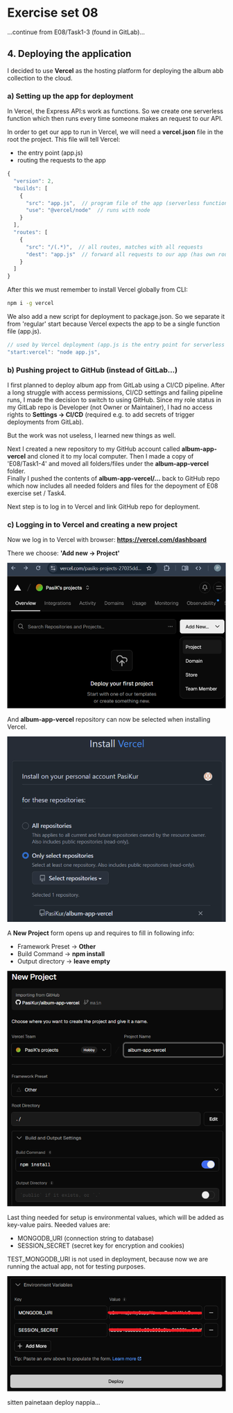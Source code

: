 # Exercise set 08

...continue from E08/Task1-3 (found in GitLab)...

## 4. Deploying the application

I decided to use **Vercel** as the hosting platform for deploying the album abb collection to the cloud.

### a) Setting up the app for deployment

In Vercel, the Express API:s work as functions. So we create one serverless function which then runs every time someone makes an request to our API.

In order to get our app to run in Vercel, we will need a **vercel.json** file in the root the project. This file will tell Vercel:

- the entry point (app.js)
- routing the requests to the app

```js
{
  "version": 2,
  "builds": [
    {
      "src": "app.js",  // program file of the app (serverless function to be run)
      "use": "@vercel/node"  // runs with node
    }
  ],
  "routes": [
    {
      "src": "/(.*)",  // all routes, matches with all requests
      "dest": "app.js"  // forward all requests to our app (has own routers)
    }
  ]
}
```

After this we must remember to install Vercel globally from CLI:

```bash
npm i -g vercel
```

We also add a new script for deployment to package.json. So we separate it from 'regular' start because Vercel expects the app to be a single function file (app.js).

```js
// used by Vercel deployment (app.js is the entry point for serverless functions)
"start:vercel": "node app.js",
```

### b) Pushing project to GitHub (instead of GitLab...)

I first planned to deploy album app from GitLab using a CI/CD pipeline. After a long struggle with access permissions, CI/CD settings and failing pipeline runs, I made the decision to switch to using GitHub. Since my role status in my GitLab repo is Developer (not Owner or Maintainer), I had no access rights to **Settings -> CI/CD** (required e.g. to add secrets of trigger deployments from GitLab).

But the work was not useless, I learned new things as well.

Next I created a new repository to my GitHub account called **album-app-vercel** and cloned it to my local computer. Then I made a copy of 'E08/Task1-4' and moved all folders/files under the **album-app-vercel** folder.  
Finally I pushed the contents of **album-app-vercel/...** back to GitHub repo which now includes all needed folders and files for the depoyment of E08 exercise set / Task4.

Next step is to log in to Vercel and link GitHub repo for deployment.

### c) Logging in to Vercel and creating a new project

Now we log in to Vercel with browser: **https://vercel.com/dashboard**

There we choose: **'Add new -> Project'**

![alt text](screenshots/E08_4_1_add_vercel_project.png)

And **album-app-vercel** repository can now be selected when installing Vercel.

![alt text](screenshots/E08_4_2_choose_project.png)

A **New Project** form opens up and requires to fill in following info:
- Framework Preset -> **Other**
- Build Command -> **npm install**
- Output directory -> **leave empty**

![alt text](screenshots/E08_4_3_new_project_settings.png)

Last thing needed for setup is environmental values, which will be added as key-value pairs. Needed values are:
- MONGODB_URI (connection string to database)
- SESSION_SECRET (secret key for encryption and cookies)

TEST_MONGODB_URI is not used in deployment, because now we are running the actual app, not for testing purposes.

![alt text](screenshots/E08_4_4_env_variables.png)


sitten painetaan deploy nappia...

